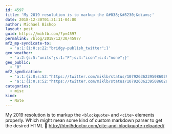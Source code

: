 ```yaml
---
id: 4597
title: 'My 2019 resolution is to markup the &#038;&#8230;&diams;'
date: 2018-12-30T01:31:11-04:00
author: Michael Bishop
layout: post
guid: https://miklb.com/?p=4597
permalink: /blog/2018/12/30/4597/
mf2_mp-syndicate-to:
  - 'a:1:{i:0;s:22:"bridgy-publish_twitter";}'
geo_weather:
  - 'a:2:{s:5:"units";s:1:"F";s:4:"icon";s:4:"none";}'
geo_public:
  - "0"
mf2_syndication:
  - 'a:1:{i:0;s:52:"https://twitter.com/miklb/status/1079263623950860290";}'
  - 'a:1:{i:0;s:52:"https://twitter.com/miklb/status/1079263623950860290";}'
categories:
  - misc
kind:
  - Note
---
```

My 2019 resolution is to markup the `<blockquote>` and `<cite>` elements properly. Which might mean some kind of custom markdown parser to get the desired HTML 🤔 <http://html5doctor.com/cite-and-blockquote-reloaded/>